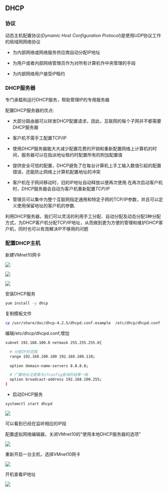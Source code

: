 <!--
 * @Description: 
 * @Version: 1.0
 * @Author: DaLao
 * @Email: dalao_li@163.com
 * @Date: 2021-03-24 17:08:04
 * @LastEditors: dalao
 * @LastEditTime: 2022-04-09 23:40:02
-->


## DHCP

### 协议

动态主机配置协议($Dynamic$ $Host$ $Configuration$ $Protocol$)是使用$UDP$协议工作的局域网网络协议


- 为内部网络或网络服务供应商自动分配IP地址

- 为用户或者内部网络管理员作为对所有计算机作中央管理的手段

- 为内部网络用户接受$IP$租约


### DHCP服务器

专门承载和运行DHCP服务，帮助管理IP的专用服务器

配置DHCP服务器的优点:

- 大部分路由器可以转发DHCP配置请求，因此，互联网的每个子网并不都需要DHCP服务器

- 客户机不需手工配置TCP/IP

- 使用$DHCP$服务器能大大减少配置花费的开销和重新配置网络上计算机的时间，服务器可以在指派地址租约时配置所有的附加配置值

- 提供安全可信的配置，DHCP避免了在每台计算机上手工输入数值引起的配置错误，还能防止网络上计算机配置地址的冲突

- 客户机在子网间移动时，旧的IP地址自动释放以便再次使用.在再次启动客户机时，$DHCP$服务器会自动为客户机重新配置$TCP/IP$

- 管理员可以集中为整个互联网指定通用和特定子网的TCP/IP参数，并且可以定义使用保留地址的客户机的参数.

利用DHCP服务器，我们可以灵活的利用手工分配、自动分配及动态分配3种分配方式，为DHCP客户机分配TCP/IP地址，从而做到更为方便的管理和维护DHCP客户机，同时也可以有效解决IP不够用的问题


### 配置DHCP主机

新建VMnet10网卡

![](https://cdn.hurra.ltd/img/20210325105620.png)

![](https://cdn.hurra.ltd/img/20210325105957.png)

![](https://cdn.hurra.ltd/img/20210325110230.png)

安装DHCP服务

```sh
yum install -y dhcp
```

复制模板文件

```sh
cp /usr/share/doc/dhcp-4.2.5/dhcpd.conf.example  /etc/dhcp/dhcpd.conf 
```

编辑/etc/dhcp/dhcpd.conf,增加

```sh
subnet 192.168.100.0 netmask 255.255.255.0{

  # 分配IP的范围
  range 192.168.100.100 192.168.100.110;
  
  option domain-name-servers 8.8.8.8;

  # 广播地址注意需与ifconfig查询的结果一致
  option broadcast-address 192.168.100.255;
}
```

- 启动DHCP服务

```sh
systemctl start dhcpd
```

![](https://cdn.hurra.ltd/img/20210325112141.png)

可以看到已经在监听相应的IP段


配置虚拟网络编辑器，关闭VMnet10的"使用本地DHCP服务器的选项"

![](https://cdn.hurra.ltd/img/20210325112452.png)

重新开启一台主机，选择VMnet10网卡

![](https://cdn.hurra.ltd/img/20210325112725.png)

开机查看IP地址

![](https://cdn.hurra.ltd/img/20210325113017.png)